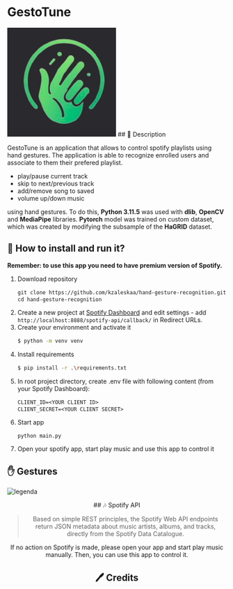 # GestoTune
<img src="logos_graphics/gestotune_logo.png" alt="Image" width="250" height="250">
## 📝 Description

GestoTune is an application that allows to control spotify playlists using hand gestures. The application is able to recognize enrolled users and associate to them their prefered playlist.

- play/pause current track
- skip to next/previous track
- add/remove song to saved
- volume up/down music

using hand gestures. To do this, **Python 3.11.5** was used with **dlib**, **OpenCV** and **MediaPipe** libraries. **Pytorch** model was trained on custom dataset, which was created by modifying the subsample of the **HaGRID** dataset.

## 🏃‍ How to install and run it?

**Remember: to use this app you need to have premium version of Spotify.**

1. Download repository
   ```
   git clone https://github.com/kzaleskaa/hand-gesture-recognition.git
   cd hand-gesture-recognition
   ```
2. Create a new project at [Spotify Dashboard](https://developer.spotify.com/dashboard/) and edit settings - add `http://localhost:8888/spotify-api/callback/` in Redirect URLs.
3. Create your environment and activate it
   ```bash
   $ python -m venv venv
   ```
4. Install requirements
   ```bash
   $ pip install -r .\requirements.txt
   ```
5. In root project directory, create .env file with following content (from your Spotify Dashboard):
   ```
   CLIENT_ID=<YOUR CLIENT ID>
   CLIENT_SECRET=<YOUR CLIENT SECRET>
   ```
6. Start app
   ```
   python main.py
   ```
7. Open your spotify app, start play music and use this app to control it

## ✋ Gestures
![legenda](https://github.com/Alessandro297/GestoTune/assets/152632307/08137d0e-a168-4665-b1d7-58fa7a1f350b)
<div align="center">
## 🎶 Spotify API

> Based on simple REST principles, the Spotify Web API endpoints return JSON metadata about music artists, albums, and tracks, directly from the Spotify Data Catalogue.

If no action on Spotify is made, please open your app and start play music manually. Then, you can use this app to control it.

## 🖊 Credits

